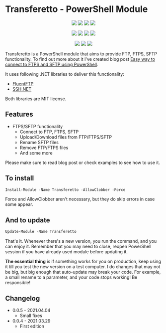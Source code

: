 ﻿# Transferetto - PowerShell Module

<p align="center">
  <a href="https://dev.azure.com/evotecpl/Transferetto/_build/results?buildId=latest"><img src="https://img.shields.io/azure-devops/build/evotecpl/39c74615-8f34-4af0-a835-68dc33f9214f/14?label=Azure%20Pipelines&style=flat-square"></a>
  <a href="https://www.powershellgallery.com/packages/Transferetto"><img src="https://img.shields.io/powershellgallery/v/Transferetto.svg?style=flat-square"></a>
  <a href="https://www.powershellgallery.com/packages/Transferetto"><img src="https://img.shields.io/powershellgallery/vpre/Transferetto.svg?label=powershell%20gallery%20preview&colorB=yellow&style=flat-square"></a>
  <a href="https://github.com/EvotecIT/Transferetto"><img src="https://img.shields.io/github/license/EvotecIT/Transferetto.svg?style=flat-square"></a>
</p>

<p align="center">
  <a href="https://www.powershellgallery.com/packages/Transferetto"><img src="https://img.shields.io/powershellgallery/p/Transferetto.svg?style=flat-square"></a>
  <a href="https://github.com/EvotecIT/Transferetto"><img src="https://img.shields.io/github/languages/top/evotecit/Transferetto.svg?style=flat-square"></a>
  <a href="https://github.com/EvotecIT/Transferetto"><img src="https://img.shields.io/github/languages/code-size/evotecit/Transferetto.svg?style=flat-square"></a>
  <a href="https://www.powershellgallery.com/packages/Transferetto"><img src="https://img.shields.io/powershellgallery/dt/Transferetto.svg?style=flat-square"></a>
</p>

<p align="center">
  <a href="https://twitter.com/PrzemyslawKlys"><img src="https://img.shields.io/twitter/follow/PrzemyslawKlys.svg?label=Twitter%20%40PrzemyslawKlys&style=flat-square&logo=twitter"></a>
  <a href="https://evotec.xyz/hub"><img src="https://img.shields.io/badge/Blog-evotec.xyz-2A6496.svg?style=flat-square"></a>
  <a href="https://www.linkedin.com/in/pklys"><img src="https://img.shields.io/badge/LinkedIn-pklys-0077B5.svg?logo=LinkedIn&style=flat-square"></a>
</p>

Transferetto is a PowerShell module that aims to provide FTP, FTPS, SFTP functionality. To find out more about it I've created blog post [Easy way to connect to FTPS and SFTP using PowerShell](https://evotec.xyz/easy-way-to-connect-to-ftps-and-sftp-using-powershell/).

It uses following .NET libraries to deliver this functionality:

- [FluentFTP](https://github.com/robinrodricks/FluentFTP)
- [SSH.NET](https://github.com/sshnet/SSH.NET/)

Both libraries are MIT license.

## Features

- FTPS/SFTP functionality
  - Connect to FTP, FTPS, SFTP
  - Upload/Download files from FTP/FTPS/SFTP
  - Rename SFTP files
  - Remove FTP/FTPS files
  - And some more

Please make sure to read blog post or check examples to see how to use it.

## To install

```powershell
Install-Module -Name Transferetto -AllowClobber -Force
```

Force and AllowClobber aren't necessary, but they do skip errors in case some appear.

## And to update

```powershell
Update-Module -Name Transferetto
```

That's it. Whenever there's a new version, you run the command, and you can enjoy it. Remember that you may need to close, reopen PowerShell session if you have already used module before updating it.

**The essential thing** is if something works for you on production, keep using it till you test the new version on a test computer. I do changes that may not be big, but big enough that auto-update may break your code. For example, a small rename to a parameter, and your code stops working! Be responsible!

## Changelog

- 0.0.5 - 2021.04.04
  - Small fixes
- 0.0.4 - 2021.03.29
  - First edition
